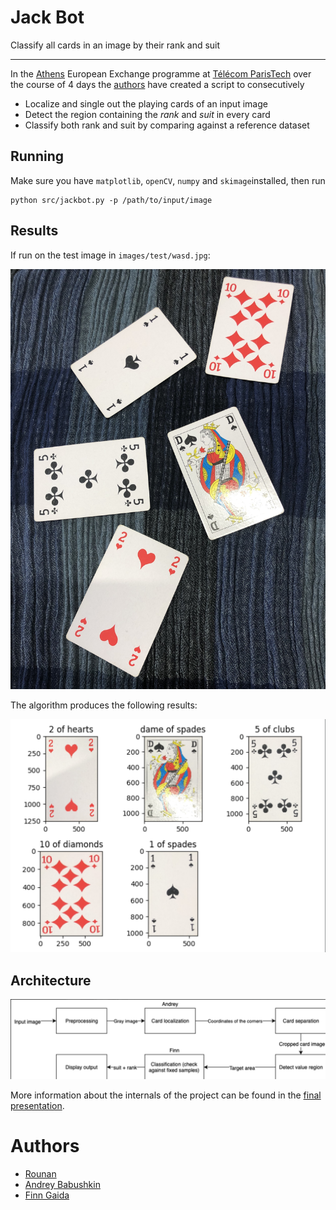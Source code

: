 # Jack Bot
Classify all cards in an image by their rank and suit

---

In the [Athens](athensnetwork.eu) European Exchange programme at [Télécom ParisTech]([https://telecom-paristech.fr](https://telecom-paristech.fr/)) over the course of 4 days the [authors](#authors) have created a script to consecutively 

- Localize and single out the playing cards of an input image
- Detect the region containing the *rank* and *suit* in every card
- Classify both rank and suit by comparing against a reference dataset

## Running

Make sure you have `matplotlib`, `openCV`, `numpy` and `skimage`installed, then run 

```
python src/jackbot.py -p /path/to/input/image
```

## Results

If run on the test image in `images/test/wasd.jpg`:

![](images/test/wasd.jpg)

The algorithm produces the following results:

![](presentation_assets/testresult.png)

## Architecture

![](presentation_assets/arch.png)

More information about the internals of the project can be found in the [final presentation](https://drive.google.com/file/d/1qFl73Nb20_aACLSF3KZzjzMU6I5kwhEc/view?usp=sharing).

# Authors

- [Rounan](https://github.com/Claire1997)
- [Andrey Babushkin](https://github.com/mannannlegur)
- [Finn Gaida](https://github.com/finngaida)

